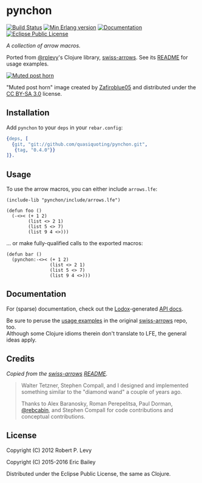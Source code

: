 # pynchon

[![Build Status][Travis badge]][Travis link]
[![Min Erlang version][Erlang badge]][erlang.org]
[![Documentation][Doc badge]][Doc link]
[![Eclipse Public License][EPL badge]](LICENSE)

[Travis badge]: https://travis-ci.org/quasiquoting/pynchon.svg?branch=master
[Travis link]: https://travis-ci.org/quasiquoting/pynchon
[Erlang badge]: https://img.shields.io/badge/erlang-%E2%89%A518.x-red.svg
[erlang.org]: http://www.erlang.org/downloads
[EPL badge]: https://img.shields.io/badge/license-EPL-blue.svg
[Doc badge]: https://img.shields.io/badge/docs-100%25-green.svg
[Doc link]: http://quasiquoting.org/pynchon

*A collection of arrow macros.*

Ported from [@rplevy]'s Clojure library, [swiss-arrows].
See its [README] for usage examples.

[![Muted post horn][MutedPosthorn.png]][MutedPosthorn link]

"Muted post horn" image created by [Zafiroblue05] and
distributed under the [CC BY-SA 3.0] license.

[@rplevy]: https://github.com/rplevy
[swiss-arrows]: https://github.com/rplevy/swiss-arrows
[README]: https://github.com/rplevy/swiss-arrows/blob/master/README.md
[MutedPosthorn.png]: https://upload.wikimedia.org/wikipedia/commons/4/45/MutedPosthorn.png
[MutedPosthorn link]: https://en.wikipedia.org/wiki/Thomas_Pynchon#/media/File:MutedPosthorn.png
[Zafiroblue05]: https://en.wikipedia.org/wiki/User:Zafiroblue05
[CC BY-SA 3.0]: http://creativecommons.org/licenses/by-sa/3.0/

## Installation

Add `pynchon` to your `deps` in your `rebar.config`:

```erlang
{deps, [
  {git, "git://github.com/quasiquoting/pynchon.git",
   {tag, "0.4.0"}}
]}.
```

## Usage

To use the arrow macros, you can either include `arrows.lfe`:

```lfe
(include-lib "pynchon/include/arrows.lfe")

(defun foo ()
  (-<>< (+ 1 2)
        (list <> 2 1)
        (list 5 <> 7)
        (list 9 4 <>)))
```

... or make fully-qualified calls to the exported macros:

```lfe
(defun bar ()
  (pynchon:-<>< (+ 1 2)
                (list <> 2 1)
                (list 5 <> 7)
                (list 9 4 <>)))
```

## Documentation

For (sparse) documentation, check out the
[Lodox]-generated [API docs][Doc link].

Be sure to peruse the [usage examples][README] in the original [swiss-arrows]
repo, too.
<br>
Although some Clojure idioms therein don't translate to LFE,
the general ideas apply.

[Lodox]: https://github.com/lfe-rebar3/lodox

## Credits

*Copied from the [swiss-arrows][] [README].*

> Walter Tetzner, Stephen Compall, and I designed and implemented something
> similar to the "diamond wand" a couple of years ago.
>
> Thanks to Alex Baranosky, Roman Perepelitsa, Paul Dorman, [@rebcabin], and
> Stephen Compall for code contributions and conceptual contributions.

[@rebcabin]: https://github.com/rebcabin

## License

Copyright (C) 2012 Robert P. Levy

Copyright (C) 2015-2016 Eric Bailey

Distributed under the Eclipse Public License, the same as Clojure.
